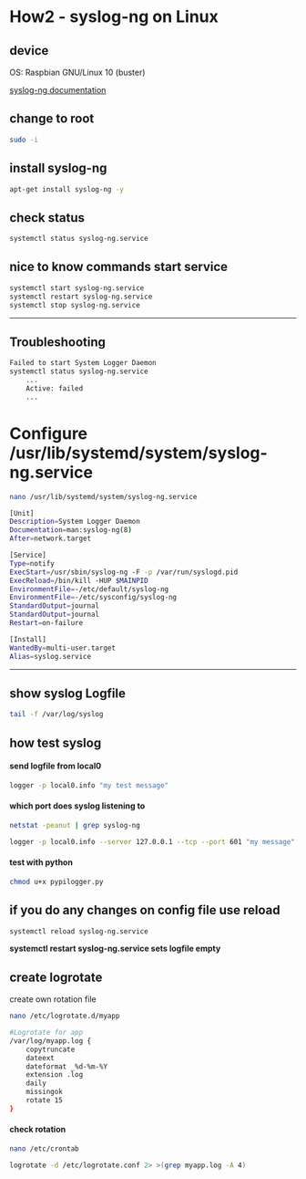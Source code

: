 # How2 - syslog-ng on Linux
## device 
OS: Raspbian GNU/Linux 10 (buster)

[syslog-ng documentation](https://www.syslog-ng.com/technical-documents/doc/syslog-ng-open-source-edition/3.16/administration-guide/53)

## change to root
```bash
sudo -i
```

## install syslog-ng
```bash
apt-get install syslog-ng -y
```

## check status
```bash
systemctl status syslog-ng.service
```

## nice to know commands start service
```bash
systemctl start syslog-ng.service
systemctl restart syslog-ng.service
systemctl stop syslog-ng.service
```
---

## Troubleshooting
```bash
Failed to start System Logger Daemon
systemctl status syslog-ng.service
	...
	Active: failed
	...
```

# Configure /usr/lib/systemd/system/syslog-ng.service
```bash
nano /usr/lib/systemd/system/syslog-ng.service
```

```bash
[Unit]
Description=System Logger Daemon
Documentation=man:syslog-ng(8)
After=network.target

[Service]
Type=notify
ExecStart=/usr/sbin/syslog-ng -F -p /var/run/syslogd.pid
ExecReload=/bin/kill -HUP $MAINPID
EnvironmentFile=-/etc/default/syslog-ng
EnvironmentFile=-/etc/sysconfig/syslog-ng
StandardOutput=journal
StandardOutput=journal
Restart=on-failure

[Install]
WantedBy=multi-user.target
Alias=syslog.service
```
---

## show syslog Logfile
```bash
tail -f /var/log/syslog
```

## how test syslog
#### send logfile from local0
```bash
logger -p local0.info "my test message"
```

#### which port does syslog listening to 
```bash
netstat -peanut | grep syslog-ng
```

```bash
logger -p local0.info --server 127.0.0.1 --tcp --port 601 "my message"
```


#### test with python
```bash
chmod u+x pypilogger.py
```

## if you do any changes on config file use reload
```bash
systemctl reload syslog-ng.service
```

**systemctl restart syslog-ng.service sets logfile empty**

## create logrotate
create own rotation file
```bash
nano /etc/logrotate.d/myapp
```

```bash
#Logrotate for app
/var/log/myapp.log {
    copytruncate
    dateext
    dateformat _%d-%m-%Y
    extension .log
    daily
    missingok
    rotate 15
}
```

#### check rotation
```bash
nano /etc/crontab
```

```bash
logrotate -d /etc/logrotate.conf 2> >(grep myapp.log -A 4)
```